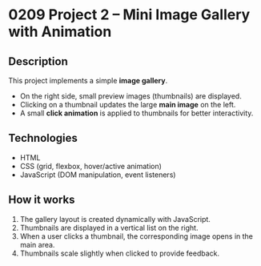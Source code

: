 # 0209 Project 2 – Mini Image Gallery with Animation

## Description
This project implements a simple **image gallery**.  
- On the right side, small preview images (thumbnails) are displayed.  
- Clicking on a thumbnail updates the large **main image** on the left.  
- A small **click animation** is applied to thumbnails for better interactivity.  

## Technologies
- HTML  
- CSS (grid, flexbox, hover/active animation)  
- JavaScript (DOM manipulation, event listeners)

## How it works
1. The gallery layout is created dynamically with JavaScript.  
2. Thumbnails are displayed in a vertical list on the right.  
3. When a user clicks a thumbnail, the corresponding image opens in the main area.  
4. Thumbnails scale slightly when clicked to provide feedback.  
